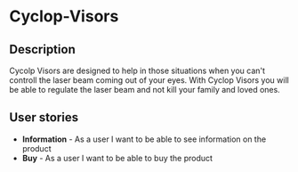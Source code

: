 # Cyclop-Visors

## Description
Cycolp Visors are designed to help in those situations when you can't controll the laser beam coming out of your eyes. With Cyclop Visors you will be able to regulate the laser beam and not kill your family and loved ones.


## User stories
- **Information** - As a user I want to be able to see information on the product
- **Buy** - As a user I want to be able to buy the product
